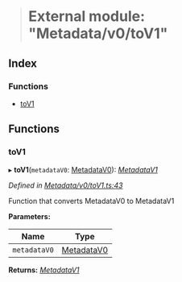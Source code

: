 > # External module: "Metadata/v0/toV1"

## Index

### Functions

* [toV1](_metadata_v0_tov1_.md#tov1)

## Functions

###  toV1

▸ **toV1**(`metadataV0`: [MetadataV0](../classes/_metadata_v0_metadata_.metadatav0.md)): *[MetadataV1](../classes/_metadata_v1_metadata_.metadatav1.md)*

*Defined in [Metadata/v0/toV1.ts:43](https://github.com/polkadot-js/api/blob/1c885a2/packages/types/src/Metadata/v0/toV1.ts#L43)*

Function that converts MetadataV0 to MetadataV1

**Parameters:**

Name | Type |
------ | ------ |
`metadataV0` | [MetadataV0](../classes/_metadata_v0_metadata_.metadatav0.md) |

**Returns:** *[MetadataV1](../classes/_metadata_v1_metadata_.metadatav1.md)*
